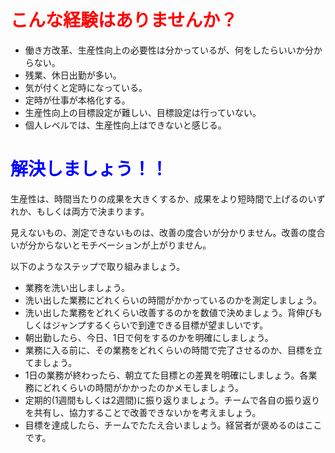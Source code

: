 # <span style="color: red;">こんな経験はありませんか？</span>

* 働き方改革、生産性向上の必要性は分かっているが、何をしたらいいか分からない。
* 残業、休日出勤が多い。
* 気が付くと定時になっている。
* 定時が仕事が本格化する。
* 生産性向上の目標設定が難しい、目標設定は行っていない。
* 個人レベルでは、生産性向上はできないと感じる。

# <span style="color: blue;">解決しましょう！！</span>

生産性は、時間当たりの成果を大きくするか、成果をより短時間で上げるのいずれか、もしくは両方で決まります。

見えないもの、測定できないものは、改善の度合いが分かりません。改善の度合いが分からないとモチベーションが上がりません。

以下のようなステップで取り組みましょう。

* 業務を洗い出しましょう。
* 洗い出した業務にどれくらいの時間がかかっているのかを測定しましょう。
* 洗い出した業務をどれくらい改善するのかを数値で決めましょう。背伸びもしくはジャンプするくらいで到達できる目標が望ましいです。
* 朝出勤したら、今日、1日で何をするのかを明確にしましょう。
* 業務に入る前に、その業務をどれくらいの時間で完了させるのか、目標を立てましょう。
* 1日の業務が終わったら、朝立てた目標との差異を明確にしましょう。各業務にどれくらいの時間がかかったのかメモしましょう。
* 定期的(1週間もしくは2週間)に振り返りましょう。チームで各自の振り返りを共有し、協力することで改善できないかを考えましょう。
* 目標を達成したら、チームでたたえ合いましょう。経営者が褒めるのはここです。
